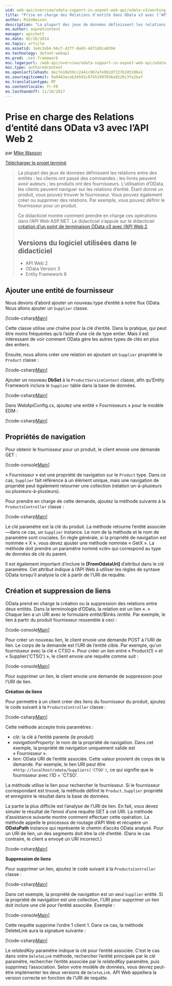 ```yaml
---
uid: web-api/overview/odata-support-in-aspnet-web-api/odata-v3/working-with-entity-relations
title: "Prise en charge des Relations d’entité dans OData v3 avec l’API Web 2 | Documents Microsoft"
author: MikeWasson
description: "La plupart des jeux de données définissent les relations entre des entités : les clients ont passé des commandes ; les livres peuvent avoir auteurs ; les produits ont des fournisseurs. L’utilisation d’OData, les clients peuvent naviguer sur..."
ms.author: aspnetcontent
manager: wpickett
ms.date: 02/26/2014
ms.topic: article
ms.assetid: 1e4c2eb4-b6cf-42ff-8a65-4d71ddca0394
ms.technology: dotnet-webapi
ms.prod: .net-framework
msc.legacyurl: /web-api/overview/odata-support-in-aspnet-web-api/odata-v3/working-with-entity-relations
msc.type: authoredcontent
ms.openlocfilehash: dec7e10e59cc2441c967afe062df227b105106a1
ms.sourcegitcommit: 9a9483aceb34591c97451997036a9120c3fe2baf
ms.translationtype: MT
ms.contentlocale: fr-FR
ms.lasthandoff: 11/10/2017
---
```

<a name="supporting-entity-relations-in-odata-v3-with-web-api-2"></a>Prise en charge des Relations d’entité dans OData v3 avec l’API Web 2
====================
par [Mike Wasson](https://github.com/MikeWasson)

[Télécharger le projet terminé](http://code.msdn.microsoft.com/ASPNET-Web-API-OData-cecdb524)

> La plupart des jeux de données définissent les relations entre des entités : les clients ont passé des commandes ; les livres peuvent avoir auteurs ; les produits ont des fournisseurs. L’utilisation d’OData, les clients peuvent naviguer sur les relations d’entité. Étant donné un produit, vous pouvez trouver le fournisseur. Vous pouvez également créer ou supprimer des relations. Par exemple, vous pouvez définir le fournisseur pour un produit.
> 
> Ce didacticiel montre comment prendre en charge ces opérations dans l’API Web ASP.NET. Le didacticiel s’appuie sur le didacticiel [création d’un point de terminaison OData v3 avec l’API Web 2](creating-an-odata-endpoint.md).
> 
> ## <a name="software-versions-used-in-the-tutorial"></a>Versions du logiciel utilisées dans le didacticiel
> 
> 
> - API Web 2
> - OData Version 3
> - Entity Framework 6


## <a name="add-a-supplier-entity"></a>Ajouter une entité de fournisseur

Nous devons d’abord ajouter un nouveau type d’entité à notre flux OData. Nous allons ajouter un `Supplier` classe.

[!code-csharp[Main](working-with-entity-relations/samples/sample1.cs)]

Cette classe utilise une chaîne pour la clé d’entité. Dans la pratique, qui peut être moins fréquentes qu’à l’aide d’une clé de type entier. Mais il est intéressant de voir comment OData gère les autres types de clés en plus des entiers.

Ensuite, nous allons créer une relation en ajoutant un `Supplier` propriété le `Product` classe :

[!code-csharp[Main](working-with-entity-relations/samples/sample2.cs)]

Ajouter un nouveau **DbSet** à la `ProductServiceContext` classe, afin qu’Entity Framework inclura le `Supplier` table dans la base de données.

[!code-csharp[Main](working-with-entity-relations/samples/sample3.cs?highlight=9)]

Dans WebApiConfig.cs, ajoutez une entité « Fournisseurs » pour le modèle EDM :

[!code-csharp[Main](working-with-entity-relations/samples/sample4.cs?highlight=4)]

## <a name="navigation-properties"></a>Propriétés de navigation

Pour obtenir le fournisseur pour un produit, le client envoie une demande GET :

[!code-console[Main](working-with-entity-relations/samples/sample5.cmd)]

« Fournisseur » est une propriété de navigation sur le `Product` type. Dans ce cas, `Supplier` fait référence à un élément unique, mais une navigation de propriété peut également retourner une collection (relation un-à-plusieurs ou plusieurs-à-plusieurs).

Pour prendre en charge de cette demande, ajoutez la méthode suivante à la `ProductsController` classe :

[!code-csharp[Main](working-with-entity-relations/samples/sample6.cs)]

Le *clé* paramètre est la clé du produit. La méthode retourne l’entité associée &#8212;dans ce cas, un `Supplier` instance. Le nom de la méthode et le nom de paramètre sont cruciales. En règle générale, si la propriété de navigation est nommée « X », vous devez ajouter une méthode nommée « GetX ». La méthode doit prendre un paramètre nommé «*clé*» qui correspond au type de données de clé du parent.

Il est également important d’inclure le **[FromOdataUri]** d’attribut dans le *clé* paramètre. Cet attribut indique à l’API Web à utiliser les règles de syntaxe OData lorsqu’il analyse la clé à partir de l’URI de requête.

## <a name="creating-and-deleting-links"></a>Création et suppression de liens

OData prend en charge la création ou la suppression des relations entre deux entités. Dans la terminologie d’OData, la relation est un lien «. » Chaque lien a un URI avec le formulaire *entité*/$links /*entité*. Par exemple, le lien à partir du produit fournisseur ressemble à ceci :

[!code-console[Main](working-with-entity-relations/samples/sample7.cmd)]

Pour créer un nouveau lien, le client envoie une demande POST à l’URI de lien. Le corps de la demande est l’URI de l’entité cible. Par exemple, qu'un fournisseur avec la clé « CTSO ». Pour créer un lien entre « Product(1) » et « Supplier('CTSO') », le client envoie une requête comme suit :

[!code-console[Main](working-with-entity-relations/samples/sample8.cmd)]

Pour supprimer un lien, le client envoie une demande de suppression pour l’URI de lien.

**Création de liens**

Pour permettre à un client créer des liens du fournisseur du produit, ajoutez le code suivant à la `ProductsController` classe :

[!code-csharp[Main](working-with-entity-relations/samples/sample9.cs)]

Cette méthode accepte trois paramètres :

- *clé*: la clé à l’entité parente (le produit)
- *navigationProperty*: le nom de la propriété de navigation. Dans cet exemple, la propriété de navigation uniquement valide est « Fournisseur ».
- *lien*: OData URI de l’entité associée. Cette valeur provient de corps de la demande. Par exemple, le lien URI peut être «`http://localhost/odata/Suppliers('CTSO')`, ce qui signifie que le fournisseur avec l’ID = 'CTSO'.

La méthode utilise le lien pour rechercher le fournisseur. Si le fournisseur correspondant est trouvé, la méthode définit le `Product.Supplier` propriété et enregistre le résultat dans la base de données.

La partie la plus difficile est l’analyse de l’URI de lien. En fait, vous devez simuler le résultat de l’envoi d’une requête GET à cet URI. La méthode d’assistance suivante montre comment effectuer cette opération. La méthode appelle le processus de routage d’API Web et récupère un **ODataPath** instance qui représente le chemin d’accès OData analysé. Pour un URI de lien, un des segments doit être la clé d’entité. (Dans le cas contraire, le client a envoyé un URI incorrect.)

[!code-csharp[Main](working-with-entity-relations/samples/sample10.cs)]

**Suppression de liens**

Pour supprimer un lien, ajoutez le code suivant à la `ProductsController` classe :

[!code-csharp[Main](working-with-entity-relations/samples/sample11.cs)]

Dans cet exemple, la propriété de navigation est un seul `Supplier` entité. Si la propriété de navigation est une collection, l’URI pour supprimer un lien doit inclure une clé pour l’entité associée. Exemple :

[!code-console[Main](working-with-entity-relations/samples/sample12.cmd)]

Cette requête supprime l’ordre 1 client 1. Dans ce cas, la méthode DeleteLink aura la signature suivante :

[!code-csharp[Main](working-with-entity-relations/samples/sample13.cs)]

Le *relatedKey* paramètre indique la clé pour l’entité associée. C’est le cas dans votre `DeleteLink` méthode, rechercher l’entité principale par le *clé* paramètre, rechercher l’entité associée par le *relatedKey* paramètre, puis supprimez l’association. Selon votre modèle de données, vous devrez peut-être implémenter les deux versions de `DeleteLink`. API Web appellera la version correcte en fonction de l’URI de requête.
